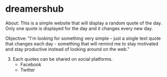 # dreamershub

About: 
This is a simple website that will display a random quote of the day.
Only one quote is displayed for the day and it changes every new day.

Objective:
"I'm looking for something very simple - just a single text quote that changes each day - something that will remind me to stay motivated and stay productive instead of looking around on the web."

3. Each quotes can be shared on social platforms.
    * Facebook
    * Twitter
